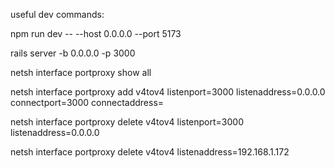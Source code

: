 useful dev commands:

npm run dev -- --host 0.0.0.0 --port 5173

rails server -b 0.0.0.0 -p 3000

netsh interface portproxy show all

netsh interface portproxy add v4tov4 listenport=3000 listenaddress=0.0.0.0 connectport=3000 connectaddress=<wsl-ip>


netsh interface portproxy delete v4tov4 listenport=3000 listenaddress=0.0.0.0

netsh interface portproxy delete v4tov4 listenaddress=192.168.1.172